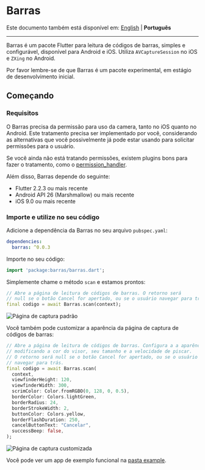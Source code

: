 # Barras

Este documento também está disponível em: [English](https://github.com/deadblit/barras/blob/main/README.md) \| **Português**

---

Barras é um pacote Flutter para leitura de códigos de barras, simples e configurável, disponível para Android e iOS. Utiliza `AVCaptureSession` no iOS e `ZXing` no Android.

Por favor lembre-se de que Barras é um pacote experimental, em estágio de desenvolvimento inicial.

## Começando

### Requisitos

O Barras precisa da permissão para uso da camera, tanto no iOS quanto no Android. Este tratamento precisa
ser implementado por você, considerando as alternativas que você possivelmente já pode estar usando
para solicitar permissões para o usuário.

Se você ainda não está tratando permissões, existem plugins bons para fazer o tratamento, 
como o [permission_handler](https://pub.dev/packages/permission_handler).

Além disso, Barras depende do seguinte:

- Flutter 2.2.3 ou mais recente
- Android API 26 (Marshmallow) ou mais recente
- iOS 9.0 ou mais recente

### Importe e utilize no seu código

Adicione a dependência da Barras no seu arquivo `pubspec.yaml`:

```yaml
dependencies:
  barras: ^0.0.3
```

Importe no seu código:

```dart
import 'package:barras/barras.dart';
```

Simplemente chame o método `scan` e estamos prontos:

```dart
// Abre a página de leitura de códigos de barras. O retorno será
// null se o botão Cancel for apertado, ou se o usuário navegar para trás.
final codigo = await Barras.scan(context);
```

![Página de captura padrão](https://github.com/deadblit/barras/raw/main/example/screenshots/Screenshot_20201022-034615.jpg)

Você também pode customizar a aparência da página de captura de códigos de barras:

```dart
// Abre a página de leitura de códigos de barras. Configura a a aparência,
// modificando a cor do visor, seu tamanho e a velocidade de piscar.
// O retorno será null se o botão Cancel for apertado, ou se o usuário
// navegar para trás.
final codigo = await Barras.scan(
  context,
  viewfinderHeight: 120,
  viewfinderWidth: 300,
  scrimColor: Color.fromRGBO(0, 128, 0, 0.5),
  borderColor: Colors.lightGreen,
  borderRadius: 24,
  borderStrokeWidth: 2,
  buttonColor: Colors.yellow,
  borderFlashDuration: 250,
  cancelButtonText: "Cancelar",
  successBeep: false,
);
```

![Página de captura customizada](https://github.com/deadblit/barras/raw/main/example/screenshots/Screenshot_20201026-181635.jpg)

Você pode ver um app de exemplo funcional na [pasta example](https://github.com/deadblit/barras/example/lib/).
